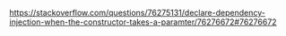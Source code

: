 https://stackoverflow.com/questions/76275131/declare-dependency-injection-when-the-constructor-takes-a-paramter/76276672#76276672
